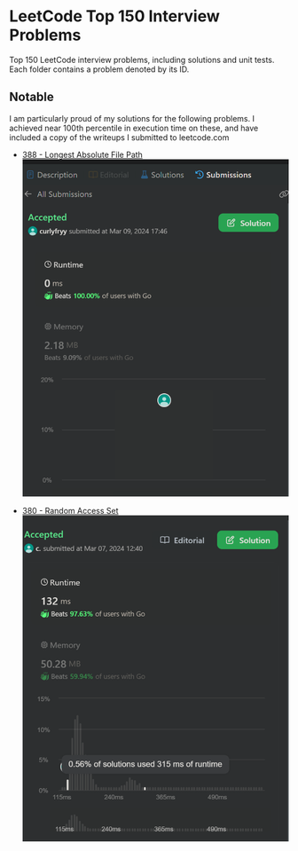 # LeetCode Top 150 Interview Problems

Top 150 LeetCode interview problems, including solutions and unit tests. Each folder contains a problem denoted by its ID.


## Notable
I am particularly proud of my solutions for the following problems. I achieved near 100th percentile in execution time on these, and have included a copy of the writeups I submitted to leetcode.com
- [388 - Longest Absolute File Path](388-longest-abs-file-path/writeup.md)
![](388-longest-abs-file-path/submission.png)

- [380 - Random Access Set](380-set/writeup.md)
![](380-set/submission.png)
